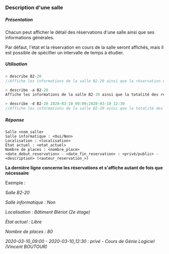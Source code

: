 ### Description d'une salle

##### Présentation

Chacun peut afficher le détail des réservations d'une salle ainsi que ses informations générales.

Par défaut, l'état et la réservation en cours de la salle seront affichés, mais il est possible de spécifier un intervalle de temps à étudier.

##### Utilisation

```JAVA
> describe B2-20
//Affiche les informations de la salle B2-20 ainsi que la réservation en cours si elle existe

> describe -a B2-20
Affiche les informations de la salle B2-20 ainsi que la totalité des réservations passées ou futures de cette salle

> describe -d B2-20 2020-03-10_09:00;2020-03-10_12:30
//Affiche les informations de la salle B2-20 ainsi que la totalité des réservations de cette salle entre 9h et 12h30 le 10 Mars 2020 (d pour date)
```

##### Réponse

```
Salle <nom_salle>
Salle informatique : <Oui/Non>
Localisation : <localisation> 
État actuel : <etat_actuel>
Nombre de places : <nombre_place>
<date_debut_reservation> - <date_fin_reservation> : <privé/public> - <description> (<auteur_reservation_>)
```
**La dernière ligne concerne les réservations et s'affiche autant de fois que nécessaire**

Exemple :

*Salle B2-20*

*Salle informatique : Non*

*Localisation : Bâtiment Blériot (2e étage)*

*État actuel : Libre*

*Nombre de places : 80*

*2020-03-10_09:00 - 2020-03-10_12:30 : privé - Cours de Génie Logiciel (Vincent BOUTOUR)*
